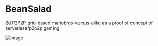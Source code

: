 # BeanSalad
2d P2P2P grid-based mariobros-versus-alike as a proof of concept of serverless/p2p2p gaming

![image](https://github.com/read-0nly/BeanSalad/assets/33932119/e0c18ea4-af0d-4ba2-bd98-31720580f138)
